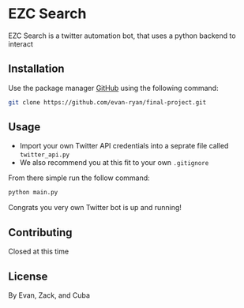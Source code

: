 # EZC Search

EZC Search is a twitter automation bot, that uses a python backend to interact 

## Installation

Use the package manager [GitHub](https://github.com/evan-ryan/final-project) using the following command:

```bash
git clone https://github.com/evan-ryan/final-project.git
```

## Usage
* Import your own Twitter API credentials into a seprate file called `twitter_api.py`
* We also recommend you at this fit to your own `.gitignore`

From there simple run the follow command:
```python
python main.py
```
Congrats you very own Twitter bot is up and running!
## Contributing
Closed at this time

## License
By Evan, Zack, and Cuba